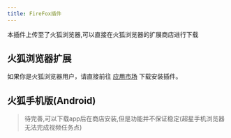 ```yaml
---
title: FireFox插件
---
```


本插件上传至了火狐浏览器,可以直接在火狐浏览器的扩展商店进行下载

## 火狐浏览器扩展

如果你是火狐浏览器用户，请直接前往
[应用市场](https://addons.mozilla.org/zh-CN/firefox/addon/%E8%B6%85%E6%98%9F%E6%85%95%E8%AF%BE%E5%B0%8F%E5%B7%A5%E5%85%B7/)
下载安装插件。

## 火狐手机版(Android)
> 待完善,可以下载app后在商店安装,但是功能并不保证稳定(超星手机浏览器无法完成视频任务点)

